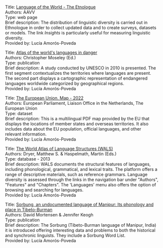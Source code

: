 Title: [Language of the World - The Etnologue](https://www.ethnologue.com/) <br>
Authors: AAVV <br>
Type: web page <br>
Brief description: The distribution of linguistic diversity is carried out in Ethnologue in order to collect updated data and to create surveys, datasets or models. The link *Insights* is particularly useful for measuring linguistic diversity. <br>
Provided by: Lucía Amorós-Poveda

Title: [Atlas of the world's languages in danger](https://unesdoc.unesco.org/ark:/48223/pf0000187026) <br>
Authors: Christopher Moseley (Ed.) <br>
Type: publication <br>
Brief description: A study conducted by UNESCO in 2010 is presented. The first segment contextualizes the territories where languages are present. The second part displays a cartographic representation of endangered languages worldwide categorized by geographical regions. <br>
Provided by: Lucía Amorós-Poveda

Title: [The European Union. Map - 2022](https://data.europa.eu/doi/10.2861/271656) <br>
Authors: European Parliament, Liaison Office in the Netherlands, The European Union <br>
Type: dataset <br>
Brief description: This is a multilingual PDF map provided by the EU that displays the locations of member states and overseas territories. It also includes data about the EU population, official languages, and other relevant information. <br>
Provided by: Lucía Amorós-Poveda

Title: [The World Atlas of Language Structures (WALS)](https://data.europa.eu/doi/10.2861/271656) <br>
Authors: Dryer, Matthew S. & Haspelmath, Martin (Eds.) <br>
Type: database - 2013 <br>
Brief description: WALS documents the structural features of languages, including phonological, grammatical, and lexical traits. The platform offers a range of descriptive materials, such as reference grammars. Language diversity is assessed through the links in the navigation bar under "Authors", "Features" and "Chapters".  The 'Languages' menu also offers the option of browsing and searching for languages. <br>
Provided by: Lucía Amorós-Poveda

Title: [Sorbung, an undocumented language of Manipur: Its phonology and place in Tibeto-Burman ](https://www.cs.cmu.edu/~dmortens//assets/pdf/mortensen2011sorbung.pdf) <br>
Authors: David Mortensen & Jennifer Keogh  <br>
Type: publication <br>
Brief description: The Sorbung (Tibeto-Burman language of Manipur, India) it is introduced offering interesting data and problems to both the historical and synchronic linguists. They include a Sorbung Word List. <br>
Provided by: Lucía Amorós-Poveda



